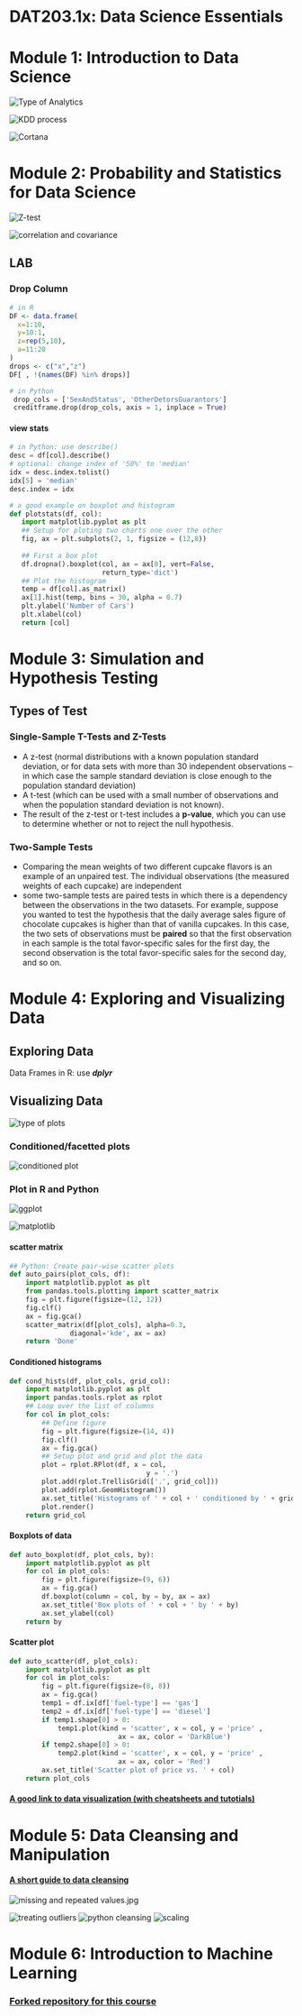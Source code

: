 # DAT203.1x: Data Science Essentials

# Module 1: Introduction to Data Science

![Type of Analytics](https://github.com/yang0339/Microsoft-Professional-Program-Learning-Materials/blob/master/DAT203.1x%20Data%20Science%20Essentials/Type%20of%20Analytics.png)

![KDD process](https://github.com/yang0339/Microsoft-Professional-Program-Learning-Materials/blob/master/DAT203.1x%20Data%20Science%20Essentials/KDD%20process.PNG)

![Cortana](https://github.com/yang0339/Microsoft-Professional-Program-Learning-Materials/blob/master/DAT203.1x%20Data%20Science%20Essentials/Cortana.png)

# Module 2: Probability and Statistics for Data Science

![Z-test](https://github.com/yang0339/Microsoft-Professional-Program-Learning-Materials/blob/master/DAT203.1x%20Data%20Science%20Essentials/z-test.png)

![correlation and covariance](https://github.com/yang0339/Microsoft-Professional-Program-Learning-Materials/blob/master/DAT203.1x%20Data%20Science%20Essentials/corr%20and%20cov.PNG)

## LAB

### Drop Column
```R
# in R
DF <- data.frame(
  x=1:10,
  y=10:1,
  z=rep(5,10),
  a=11:20
)
drops <- c("x","z")
DF[ , !(names(DF) %in% drops)]
```
```python
# in Python
 drop_cols = ['SexAndStatus', 'OtherDetorsGuarantors']
 creditframe.drop(drop_cols, axis = 1, inplace = True)
 ```
 
 #### view stats
 ```python
 # in Python: use describe()
desc = df[col].describe()
# optional: change index of '50%' to 'median' 
idx = desc.index.tolist()
idx[5] = 'median'
desc.index = idx

# a good example on boxplot and histogram
def plotstats(df, col):
    import matplotlib.pyplot as plt
    ## Setup for ploting two charts one over the other
    fig, ax = plt.subplots(2, 1, figsize = (12,8))
    
    ## First a box plot
    df.dropna().boxplot(col, ax = ax[0], vert=False,
                        return_type='dict')
    ## Plot the histogram   
    temp = df[col].as_matrix()
    ax[1].hist(temp, bins = 30, alpha = 0.7)
    plt.ylabel('Number of Cars')
    plt.xlabel(col)
    return [col]
```

# Module 3: Simulation and Hypothesis Testing

## Types of Test
### Single-Sample T-Tests and Z-Tests
* A z-test (normal distributions with a known population standard deviation, or for data sets with more than 30 independent observations – in which case the sample standard deviation is close enough to the population standard deviation)
* A t-test (which can be used with a small number of observations and when the population standard deviation is not known).
* The result of the z-test or t-test includes a **p-value**, which you can use to determine whether or not to reject the null hypothesis.

### Two-Sample Tests
* Comparing the mean weights of two different cupcake flavors is an example of an unpaired test. The individual observations (the measured weights of each cupcake) are independent
* some two-sample tests are paired tests in which there is a dependency between the observations in the two datasets. For example, suppose you wanted to test the hypothesis that the daily average sales figure of chocolate cupcakes is higher than that of vanilla cupcakes. In this case, the two sets of observations must be **paired** so that the first observation in each sample is the total favor-specific sales for the first day, the second observation is the total favor-specific sales for the second day, and so on.


# Module 4: Exploring and Visualizing Data
## Exploring Data
Data Frames in R: use ***dplyr***

## Visualizing Data
![type of plots](https://github.com/yang0339/Microsoft-Professional-Program-Learning-Materials/blob/master/DAT203.1x%20Data%20Science%20Essentials/types%20of%20plots.PNG)

### Conditioned/facetted plots
![conditioned plot](https://github.com/yang0339/Microsoft-Professional-Program-Learning-Materials/blob/master/DAT203.1x%20Data%20Science%20Essentials/conditioned%20plot.jpg)

### Plot in R and Python
![ggplot](https://github.com/yang0339/Microsoft-Professional-Program-Learning-Materials/blob/master/DAT203.1x%20Data%20Science%20Essentials/ggplot.jpg)

![matplotlib](https://github.com/yang0339/Microsoft-Professional-Program-Learning-Materials/blob/master/DAT203.1x%20Data%20Science%20Essentials/matplotlib.jpg)

#### scatter matrix
```python
## Python: Create pair-wise scatter plots         
def auto_pairs(plot_cols, df):
    import matplotlib.pyplot as plt
    from pandas.tools.plotting import scatter_matrix
    fig = plt.figure(figsize=(12, 12))
    fig.clf()
    ax = fig.gca()
    scatter_matrix(df[plot_cols], alpha=0.3, 
               diagonal='kde', ax = ax)
    return 'Done'
```

#### Conditioned histograms
```python
def cond_hists(df, plot_cols, grid_col):
    import matplotlib.pyplot as plt
    import pandas.tools.rplot as rplot
    ## Loop over the list of columns
    for col in plot_cols:
        ## Define figure
        fig = plt.figure(figsize=(14, 4))
        fig.clf()
        ax = fig.gca()
        ## Setup plot and grid and plot the data
        plot = rplot.RPlot(df, x = col, 
                                  y = '.') 
        plot.add(rplot.TrellisGrid(['.', grid_col]))
        plot.add(rplot.GeomHistogram())
        ax.set_title('Histograms of ' + col + ' conditioned by ' + grid_col + '\n')
        plot.render()
    return grid_col   
```
#### Boxplots of data
```python
def auto_boxplot(df, plot_cols, by):
    import matplotlib.pyplot as plt
    for col in plot_cols:
        fig = plt.figure(figsize=(9, 6))
        ax = fig.gca()
        df.boxplot(column = col, by = by, ax = ax)
        ax.set_title('Box plots of ' + col + ' by ' + by)
        ax.set_ylabel(col)
    return by    
```
               
#### Scatter plot
```python
def auto_scatter(df, plot_cols):
    import matplotlib.pyplot as plt
    for col in plot_cols:
        fig = plt.figure(figsize=(8, 8))
        ax = fig.gca()
        temp1 = df.ix[df['fuel-type'] == 'gas']       
        temp2 = df.ix[df['fuel-type'] == 'diesel']
        if temp1.shape[0] > 0:                    
            temp1.plot(kind = 'scatter', x = col, y = 'price' , 
                           ax = ax, color = 'DarkBlue')                          
        if temp2.shape[0] > 0:                    
            temp2.plot(kind = 'scatter', x = col, y = 'price' , 
                           ax = ax, color = 'Red') 
        ax.set_title('Scatter plot of price vs. ' + col)
    return plot_cols
```
#### [A good link to data visualization (with cheatsheets and tutotials)](https://github.com/yang0339/Microsoft-Professional-Program-Learning-Materials/blob/master/DAT203.1x%20Data%20Science%20Essentials/MODULE%204-2%20Visualizing%20Data.pdf)

# Module 5: Data Cleansing and Manipulation
#### [A short guide to data cleansing](https://github.com/yang0339/Microsoft-Professional-Program-Learning-Materials/blob/master/DAT203.1x%20Data%20Science%20Essentials/MODULE%205-2%20Data%20Cleansing.pdf)

![missing and repeated values.jpg](https://github.com/yang0339/Microsoft-Professional-Program-Learning-Materials/blob/master/DAT203.1x%20Data%20Science%20Essentials/missing%20and%20repeated%20values.jpg)

![treating outliers](https://github.com/yang0339/Microsoft-Professional-Program-Learning-Materials/blob/master/DAT203.1x%20Data%20Science%20Essentials/outliers.jpg)
![python cleansing](https://github.com/yang0339/Microsoft-Professional-Program-Learning-Materials/blob/master/DAT203.1x%20Data%20Science%20Essentials/python_cleansing.PNG)
![scaling](https://github.com/yang0339/Microsoft-Professional-Program-Learning-Materials/blob/master/DAT203.1x%20Data%20Science%20Essentials/scaling.PNG)

# Module 6: Introduction to Machine Learning


### [Forked repository for this course](https://github.com/yang0339/Data-Science-Essentials)
